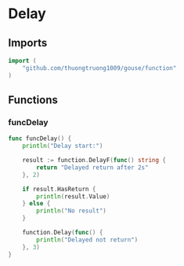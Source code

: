 # Delay

## Imports

```go
import (
	"github.com/thuongtruong1009/gouse/function")
```
## Functions


### funcDelay

```go
func funcDelay() {
	println("Delay start:")

	result := function.DelayF(func() string {
		return "Delayed return after 2s"
	}, 2)

	if result.HasReturn {
		println(result.Value)
	} else {
		println("No result")
	}

	function.Delay(func() {
		println("Delayed not return")
	}, 3)
}```
